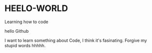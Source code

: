 # HEELO-WORLD
Learning how to code

hello Github

I want to learn something about Code, I think it's fasinating.
Forgive my stupid words hhhhh.
